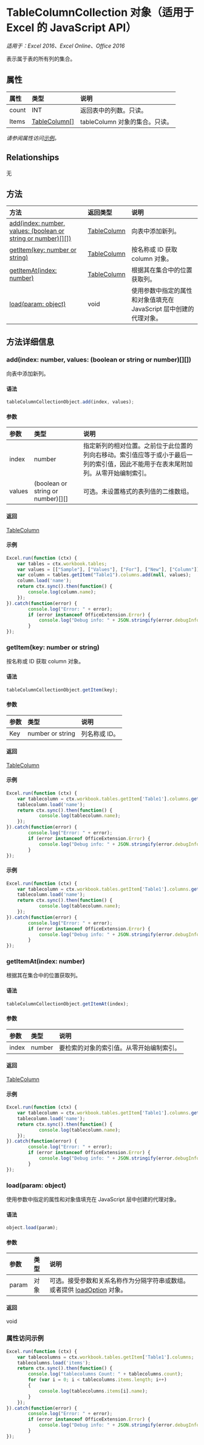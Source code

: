 # TableColumnCollection 对象（适用于 Excel 的 JavaScript API）

_适用于：Excel 2016、Excel Online、Office 2016_

表示属于表的所有列的集合。

## 属性

| 属性   | 类型|说明
|:---------------|:--------|:----------|
|count|INT|返回表中的列数。只读。|
|Items|[TableColumn[]](tablecolumn.md)|tableColumn 对象的集合。只读。|

_请参阅属性访问[示例](#property-access-examples)。_

## Relationships
无


## 方法

| 方法   | 返回类型|说明|
|:---------------|:--------|:----------|
|[add(index: number, values: (boolean or string or number)[][])](#addindex-number-values-boolean-or-string-or-number)|[TableColumn](tablecolumn.md)|向表中添加新列。|
|[getItem(key: number or string)](#getitemkey-number-or-string)|[TableColumn](tablecolumn.md)|按名称或 ID 获取 column 对象。|
|[getItemAt(index: number)](#getitematindex-number)|[TableColumn](tablecolumn.md)|根据其在集合中的位置获取列。|
|[load(param: object)](#loadparam-object)|void|使用参数中指定的属性和对象值填充在 JavaScript 层中创建的代理对象。|

## 方法详细信息

### add(index: number, values: (boolean or string or number)[][])
向表中添加新列。

#### 语法
```js
tableColumnCollectionObject.add(index, values);
```

#### 参数
| 参数   | 类型|说明|
|:---------------|:--------|:----------|
|index|number|指定新列的相对位置。之前位于此位置的列向右移动。索引值应等于或小于最后一列的索引值，因此不能用于在表末尾附加列。从零开始编制索引。|
|values|(boolean or string or number)[][]|可选。未设置格式的表列值的二维数组。|

#### 返回
[TableColumn](tablecolumn.md)

#### 示例

```js
Excel.run(function (ctx) { 
	var tables = ctx.workbook.tables;
	var values = [["Sample"], ["Values"], ["For"], ["New"], ["Column"]];
	var column = tables.getItem("Table1").columns.add(null, values);
	column.load('name');
	return ctx.sync().then(function() {
		console.log(column.name);
	});
}).catch(function(error) {
		console.log("Error: " + error);
		if (error instanceof OfficeExtension.Error) {
			console.log("Debug info: " + JSON.stringify(error.debugInfo));
		}
});
```

### getItem(key: number or string)
按名称或 ID 获取 column 对象。

#### 语法
```js
tableColumnCollectionObject.getItem(key);
```

#### 参数
| 参数   | 类型|说明|
|:---------------|:--------|:----------|
|Key|number or string| 列名称或 ID。|

#### 返回
[TableColumn](tablecolumn.md)

#### 示例

```js
Excel.run(function (ctx) { 
	var tablecolumn = ctx.workbook.tables.getItem['Table1'].columns.getItem(0);
	tablecolumn.load('name');
	return ctx.sync().then(function() {
			console.log(tablecolumn.name);
	});
}).catch(function(error) {
		console.log("Error: " + error);
		if (error instanceof OfficeExtension.Error) {
			console.log("Debug info: " + JSON.stringify(error.debugInfo));
		}
});
```


#### 示例
```js
Excel.run(function (ctx) { 
	var tablecolumn = ctx.workbook.tables.getItem['Table1'].columns.getItemAt(0);
	tablecolumn.load('name');
	return ctx.sync().then(function() {
			console.log(tablecolumn.name);
	});
}).catch(function(error) {
		console.log("Error: " + error);
		if (error instanceof OfficeExtension.Error) {
			console.log("Debug info: " + JSON.stringify(error.debugInfo));
		}
});
```
### getItemAt(index: number)
根据其在集合中的位置获取列。

#### 语法
```js
tableColumnCollectionObject.getItemAt(index);
```

#### 参数
| 参数   | 类型|说明|
|:---------------|:--------|:----------|
|index|number|要检索的对象的索引值。从零开始编制索引。|

#### 返回
[TableColumn](tablecolumn.md)

#### 示例
```js
Excel.run(function (ctx) { 
	var tablecolumn = ctx.workbook.tables.getItem['Table1'].columns.getItemAt(0);
	tablecolumn.load('name');
	return ctx.sync().then(function() {
			console.log(tablecolumn.name);
	});
}).catch(function(error) {
		console.log("Error: " + error);
		if (error instanceof OfficeExtension.Error) {
			console.log("Debug info: " + JSON.stringify(error.debugInfo));
		}
});
```
### load(param: object)
使用参数中指定的属性和对象值填充在 JavaScript 层中创建的代理对象。

#### 语法
```js
object.load(param);
```

#### 参数
| 参数   | 类型|说明|
|:---------------|:--------|:----------|
|param|对象|可选。接受参数和关系名称作为分隔字符串或数组。或者提供 [loadOption](loadoption.md) 对象。|

#### 返回
void
### 属性访问示例

```js
Excel.run(function (ctx) { 
	var tablecolumns = ctx.workbook.tables.getItem['Table1'].columns;
	tablecolumns.load('items');
	return ctx.sync().then(function() {
		console.log("tablecolumns Count: " + tablecolumns.count);
		for (var i = 0; i < tablecolumns.items.length; i++)
		{
			console.log(tablecolumns.items[i].name);
		}
	});
}).catch(function(error) {
		console.log("Error: " + error);
		if (error instanceof OfficeExtension.Error) {
			console.log("Debug info: " + JSON.stringify(error.debugInfo));
		}
});
```
